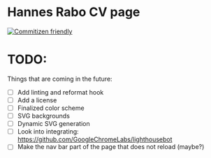 # Hannes Rabo CV page

[![Commitizen friendly](https://img.shields.io/badge/commitizen-friendly-brightgreen.svg)](http://commitizen.github.io/cz-cli/)

# TODO:

Things that are coming in the future:

-   [ ] Add linting and reformat hook
-   [ ] Add a license
-   [ ] Finalized color scheme
-   [ ] SVG backgrounds
-   [ ] Dynamic SVG generation
-   [ ] Look into integrating: https://github.com/GoogleChromeLabs/lighthousebot
-   [ ] Make the nav bar part of the page that does not reload (maybe?)
